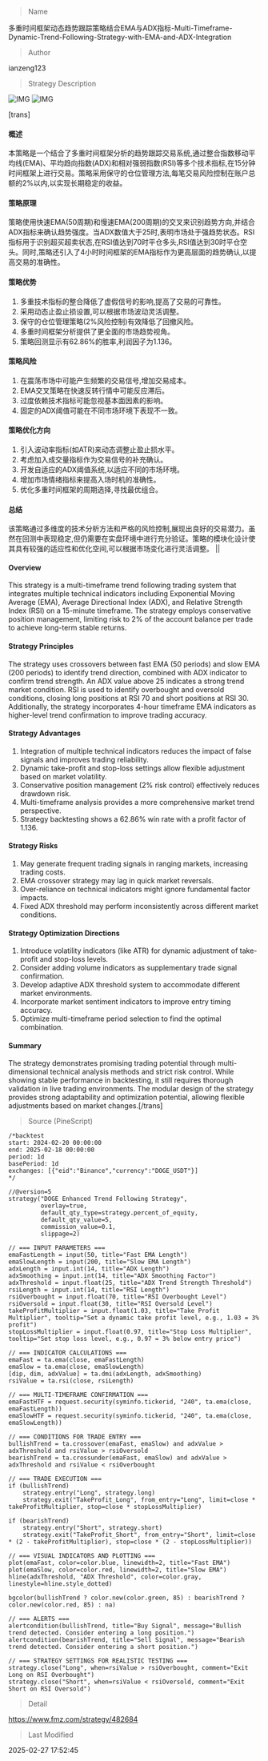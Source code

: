 
> Name

多重时间框架动态趋势跟踪策略结合EMA与ADX指标-Multi-Timeframe-Dynamic-Trend-Following-Strategy-with-EMA-and-ADX-Integration

> Author

ianzeng123

> Strategy Description

![IMG](https://www.fmz.com/upload/asset/2d86a582d237bf8427b5c.png)
![IMG](https://www.fmz.com/upload/asset/2d89480f6c43c9cbdb75e.png)


[trans]
#### 概述
本策略是一个结合了多重时间框架分析的趋势跟踪交易系统,通过整合指数移动平均线(EMA)、平均趋向指数(ADX)和相对强弱指数(RSI)等多个技术指标,在15分钟时间框架上进行交易。策略采用保守的仓位管理方法,每笔交易风险控制在账户总额的2%以内,以实现长期稳定的收益。

#### 策略原理
策略使用快速EMA(50周期)和慢速EMA(200周期)的交叉来识别趋势方向,并结合ADX指标来确认趋势强度。当ADX数值大于25时,表明市场处于强趋势状态。RSI指标用于识别超买超卖状态,在RSI值达到70时平仓多头,RSI值达到30时平仓空头。同时,策略还引入了4小时时间框架的EMA指标作为更高层面的趋势确认,以提高交易的准确性。

#### 策略优势
1. 多重技术指标的整合降低了虚假信号的影响,提高了交易的可靠性。
2. 采用动态止盈止损设置,可以根据市场波动灵活调整。
3. 保守的仓位管理策略(2%风险控制)有效降低了回撤风险。
4. 多重时间框架分析提供了更全面的市场趋势视角。
5. 策略回测显示有62.86%的胜率,利润因子为1.136。

#### 策略风险
1. 在震荡市场中可能产生频繁的交易信号,增加交易成本。
2. EMA交叉策略在快速反转行情中可能反应滞后。
3. 过度依赖技术指标可能忽视基本面因素的影响。
4. 固定的ADX阈值可能在不同市场环境下表现不一致。

#### 策略优化方向
1. 引入波动率指标(如ATR)来动态调整止盈止损水平。
2. 考虑加入成交量指标作为交易信号的补充确认。
3. 开发自适应的ADX阈值系统,以适应不同的市场环境。
4. 增加市场情绪指标来提高入场时机的准确性。
5. 优化多重时间框架的周期选择,寻找最优组合。

#### 总结
该策略通过多维度的技术分析方法和严格的风险控制,展现出良好的交易潜力。虽然在回测中表现稳定,但仍需要在实盘环境中进行充分验证。策略的模块化设计使其具有较强的适应性和优化空间,可以根据市场变化进行灵活调整。 || 

#### Overview
This strategy is a multi-timeframe trend following trading system that integrates multiple technical indicators including Exponential Moving Average (EMA), Average Directional Index (ADX), and Relative Strength Index (RSI) on a 15-minute timeframe. The strategy employs conservative position management, limiting risk to 2% of the account balance per trade to achieve long-term stable returns.

#### Strategy Principles
The strategy uses crossovers between fast EMA (50 periods) and slow EMA (200 periods) to identify trend direction, combined with ADX indicator to confirm trend strength. An ADX value above 25 indicates a strong trend market condition. RSI is used to identify overbought and oversold conditions, closing long positions at RSI 70 and short positions at RSI 30. Additionally, the strategy incorporates 4-hour timeframe EMA indicators as higher-level trend confirmation to improve trading accuracy.

#### Strategy Advantages
1. Integration of multiple technical indicators reduces the impact of false signals and improves trading reliability.
2. Dynamic take-profit and stop-loss settings allow flexible adjustment based on market volatility.
3. Conservative position management (2% risk control) effectively reduces drawdown risk.
4. Multi-timeframe analysis provides a more comprehensive market trend perspective.
5. Strategy backtesting shows a 62.86% win rate with a profit factor of 1.136.

#### Strategy Risks
1. May generate frequent trading signals in ranging markets, increasing trading costs.
2. EMA crossover strategy may lag in quick market reversals.
3. Over-reliance on technical indicators might ignore fundamental factor impacts.
4. Fixed ADX threshold may perform inconsistently across different market conditions.

#### Strategy Optimization Directions
1. Introduce volatility indicators (like ATR) for dynamic adjustment of take-profit and stop-loss levels.
2. Consider adding volume indicators as supplementary trade signal confirmation.
3. Develop adaptive ADX threshold system to accommodate different market environments.
4. Incorporate market sentiment indicators to improve entry timing accuracy.
5. Optimize multi-timeframe period selection to find the optimal combination.

#### Summary
The strategy demonstrates promising trading potential through multi-dimensional technical analysis methods and strict risk control. While showing stable performance in backtesting, it still requires thorough validation in live trading environments. The modular design of the strategy provides strong adaptability and optimization potential, allowing flexible adjustments based on market changes.[/trans]



> Source (PineScript)

``` pinescript
/*backtest
start: 2024-02-20 00:00:00
end: 2025-02-18 00:00:00
period: 1d
basePeriod: 1d
exchanges: [{"eid":"Binance","currency":"DOGE_USDT"}]
*/

//@version=5
strategy("DOGE Enhanced Trend Following Strategy", 
         overlay=true, 
         default_qty_type=strategy.percent_of_equity, 
         default_qty_value=5, 
         commission_value=0.1, 
         slippage=2)

// === INPUT PARAMETERS ===
emaFastLength = input(50, title="Fast EMA Length")
emaSlowLength = input(200, title="Slow EMA Length")
adxLength = input.int(14, title="ADX Length")
adxSmoothing = input.int(14, title="ADX Smoothing Factor")
adxThreshold = input.float(25, title="ADX Trend Strength Threshold")
rsiLength = input.int(14, title="RSI Length")
rsiOverbought = input.float(70, title="RSI Overbought Level")
rsiOversold = input.float(30, title="RSI Oversold Level")
takeProfitMultiplier = input.float(1.03, title="Take Profit Multiplier", tooltip="Set a dynamic take profit level, e.g., 1.03 = 3% profit")
stopLossMultiplier = input.float(0.97, title="Stop Loss Multiplier", tooltip="Set stop loss level, e.g., 0.97 = 3% below entry price")

// === INDICATOR CALCULATIONS ===
emaFast = ta.ema(close, emaFastLength)
emaSlow = ta.ema(close, emaSlowLength)
[dip, dim, adxValue] = ta.dmi(adxLength, adxSmoothing)
rsiValue = ta.rsi(close, rsiLength)

// === MULTI-TIMEFRAME CONFIRMATION ===
emaFastHTF = request.security(syminfo.tickerid, "240", ta.ema(close, emaFastLength))
emaSlowHTF = request.security(syminfo.tickerid, "240", ta.ema(close, emaSlowLength))

// === CONDITIONS FOR TRADE ENTRY ===
bullishTrend = ta.crossover(emaFast, emaSlow) and adxValue > adxThreshold and rsiValue > rsiOversold
bearishTrend = ta.crossunder(emaFast, emaSlow) and adxValue > adxThreshold and rsiValue < rsiOverbought

// === TRADE EXECUTION ===
if (bullishTrend)
    strategy.entry("Long", strategy.long)
    strategy.exit("TakeProfit_Long", from_entry="Long", limit=close * takeProfitMultiplier, stop=close * stopLossMultiplier)

if (bearishTrend)
    strategy.entry("Short", strategy.short)
    strategy.exit("TakeProfit_Short", from_entry="Short", limit=close * (2 - takeProfitMultiplier), stop=close * (2 - stopLossMultiplier))

// === VISUAL INDICATORS AND PLOTTING ===
plot(emaFast, color=color.blue, linewidth=2, title="Fast EMA")
plot(emaSlow, color=color.red, linewidth=2, title="Slow EMA")
hline(adxThreshold, "ADX Threshold", color=color.gray, linestyle=hline.style_dotted)

bgcolor(bullishTrend ? color.new(color.green, 85) : bearishTrend ? color.new(color.red, 85) : na)

// === ALERTS ===
alertcondition(bullishTrend, title="Buy Signal", message="Bullish trend detected. Consider entering a long position.")
alertcondition(bearishTrend, title="Sell Signal", message="Bearish trend detected. Consider entering a short position.")

// === STRATEGY SETTINGS FOR REALISTIC TESTING ===
strategy.close("Long", when=rsiValue > rsiOverbought, comment="Exit Long on RSI Overbought")
strategy.close("Short", when=rsiValue < rsiOversold, comment="Exit Short on RSI Oversold")

```

> Detail

https://www.fmz.com/strategy/482684

> Last Modified

2025-02-27 17:52:45
